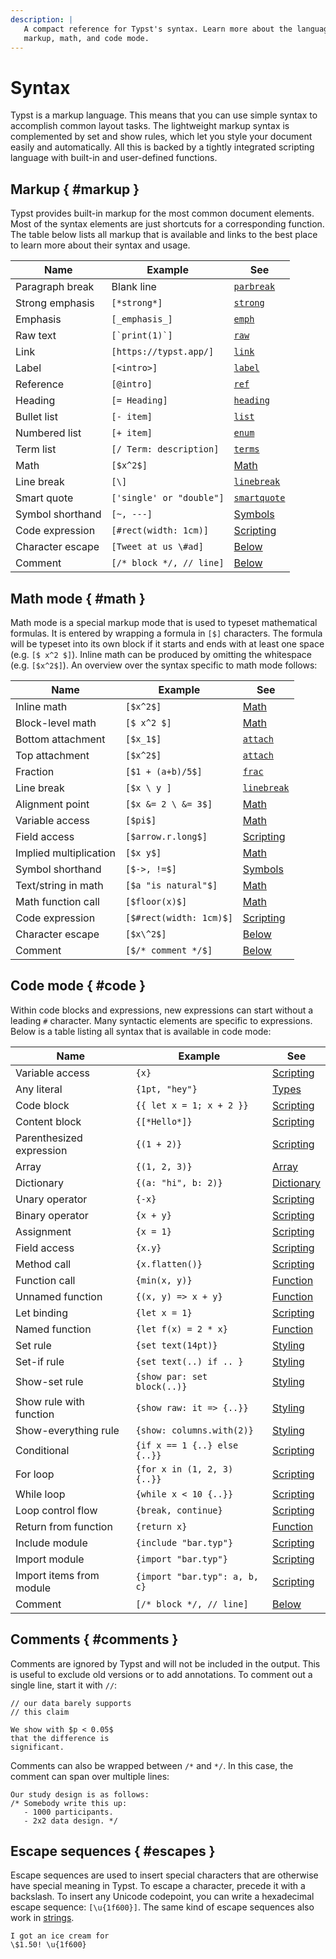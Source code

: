 ```yaml
---
description: |
   A compact reference for Typst's syntax. Learn more about the language within
   markup, math, and code mode.
---
```


# Syntax
Typst is a markup language. This means that you can use simple syntax to
accomplish common layout tasks. The lightweight markup syntax is complemented by
set and show rules, which let you style your document easily and automatically.
All this is backed by a tightly integrated scripting language with built-in and
user-defined functions.

## Markup { #markup }
Typst provides built-in markup for the most common document elements. Most of
the syntax elements are just shortcuts for a corresponding function. The table
below lists all markup that is available and links to the  best place to learn
more about their syntax and usage.

| Name               | Example                  | See                          |
| ------------------ | ------------------------ | ---------------------------- |
| Paragraph break    | Blank line               | [`parbreak`]($func/parbreak) |
| Strong emphasis    | `[*strong*]`             | [`strong`]($func/strong)     |
| Emphasis           | `[_emphasis_]`           | [`emph`]($func/emph)         |
| Raw text           | ``[`print(1)`]``         | [`raw`]($func/raw)           |
| Link               | `[https://typst.app/]`   | [`link`]($func/link)         |
| Label              | `[<intro>]`              | [`label`]($func/label)       |
| Reference          | `[@intro]`               | [`ref`]($func/ref)           |
| Heading            | `[= Heading]`            | [`heading`]($func/heading)   |
| Bullet list        | `[- item]`               | [`list`]($func/list)         |
| Numbered list      | `[+ item]`               | [`enum`]($func/enum)         |
| Term list          | `[/ Term: description]`  | [`terms`]($func/terms)       |
| Math               | `[$x^2$]`                | [Math]($category/math)     |
| Line break         | `[\]`                    | [`linebreak`]($func/linebreak) |
| Smart quote        | `['single' or "double"]` | [`smartquote`]($func/smartquote) |
| Symbol shorthand   | `[~, ---]`               | [Symbols]($category/symbols/sym) |
| Code expression    | `[#rect(width: 1cm)]`    | [Scripting]($scripting/#expressions) |
| Character escape   | `[Tweet at us \#ad]`     | [Below](#escapes)            |
| Comment            | `[/* block */, // line]` | [Below](#comments)           |

## Math mode { #math }
Math mode is a special markup mode that is used to typeset mathematical
formulas. It is entered by wrapping a formula in `[$]` characters. The formula
will be typeset into its own block if it starts and ends with at least one space
(e.g. `[$ x^2 $]`). Inline math can be produced by omitting the whitespace (e.g.
`[$x^2$]`). An overview over the syntax specific to math mode follows:

| Name                   | Example                  | See                      |
| ---------------------- | ------------------------ | ------------------------ |
| Inline math            | `[$x^2$]`                | [Math]($category/math)   |
| Block-level math       | `[$ x^2 $]`              | [Math]($category/math)   |
| Bottom attachment      | `[$x_1$]`                | [`attach`]($category/math/attach) |
| Top attachment         | `[$x^2$]`                | [`attach`]($category/math/attach) |
| Fraction               | `[$1 + (a+b)/5$]`        | [`frac`]($func/frac)     |
| Line break             | `[$x \ y ]`              | [`linebreak`]($func/linebreak) |
| Alignment point        | `[$x &= 2 \ &= 3$]`      | [Math]($category/math)   |
| Variable access        | `[$pi$]`                 | [Math]($category/math)   |
| Field access           | `[$arrow.r.long$]`       | [Scripting]($scripting/#fields) |
| Implied multiplication | `[$x y$]`                | [Math]($category/math)   |
| Symbol shorthand       | `[$->, !=$]`             | [Symbols]($category/symbols/sym) |
| Text/string in math    | `[$a "is natural"$]`     | [Math]($category/math)   |
| Math function call     | `[$floor(x)$]`           | [Math]($category/math)   |
| Code expression        | `[$#rect(width: 1cm)$]`  | [Scripting]($scripting/#expressions) |
| Character escape       | `[$x\^2$]`               | [Below](#escapes)        |
| Comment                | `[$/* comment */$]`      | [Below](#comments)       |

## Code mode { #code }
Within code blocks and expressions, new expressions can start without a leading
`#` character. Many syntactic elements are specific to expressions. Below is
a table listing all syntax that is available in code mode:

| Name                     | Example                       | See                                                  |
| ------------------------ | ----------------------------- | ---------------------------------------------------- |
| Variable access          | `{x}`                         | [Scripting]($scripting/#blocks)       |
| Any literal              | `{1pt, "hey"}`                | [Types]($types)                       |
| Code block               | `{{ let x = 1; x + 2 }}`      | [Scripting]($scripting/#blocks)       |
| Content block            | `{[*Hello*]}`                 | [Scripting]($scripting/#blocks)       |
| Parenthesized expression | `{(1 + 2)}`                   | [Scripting]($scripting/#blocks)       |
| Array                    | `{(1, 2, 3)}`                 | [Array]($type/array)                 |
| Dictionary               | `{(a: "hi", b: 2)}`           | [Dictionary]($type/dictionary)       |
| Unary operator           | `{-x}`                        | [Scripting]($scripting/#operators)    |
| Binary operator          | `{x + y}`                     | [Scripting]($scripting/#operators)    |
| Assignment               | `{x = 1}`                     | [Scripting]($scripting/#operators)    |
| Field access             | `{x.y}`                       | [Scripting]($scripting/#fields)       |
| Method call              | `{x.flatten()}`               | [Scripting]($scripting/#methods)      |
| Function call            | `{min(x, y)}`                 | [Function]($type/function)           |
| Unnamed function         | `{(x, y) => x + y}`           | [Function]($type/function)           |
| Let binding              | `{let x = 1}`                 | [Scripting]($scripting/#bindings)     |
| Named function           | `{let f(x) = 2 * x}`          | [Function]($type/function)           |
| Set rule                 | `{set text(14pt)}`            | [Styling]($styling/#set-rules)        |
| Set-if rule              | `{set text(..) if .. }`       | [Styling]($styling/#set-rules)        |
| Show-set rule            | `{show par: set block(..)}`   | [Styling]($styling/#show-rules)       |
| Show rule with function  | `{show raw: it => {..}}`      | [Styling]($styling/#show-rules)        |
| Show-everything rule     | `{show: columns.with(2)}`      | [Styling]($styling/#show-rules)        |
| Conditional              | `{if x == 1 {..} else {..}}`  | [Scripting]($scripting/#conditionals) |
| For loop                 | `{for x in (1, 2, 3) {..}}`   | [Scripting]($scripting/#loops)        |
| While loop               | `{while x < 10 {..}}`         | [Scripting]($scripting/#loops)        |
| Loop control flow        | `{break, continue}`           | [Scripting]($scripting/#loops)        |
| Return from function     | `{return x}`                  | [Function]($type/function)           |
| Include module           | `{include "bar.typ"}`         | [Scripting]($scripting/#modules)      |
| Import module            | `{import "bar.typ"}`          | [Scripting]($scripting/#modules)      |
| Import items from module | `{import "bar.typ": a, b, c}` | [Scripting]($scripting/#modules)      |
| Comment                  | `[/* block */, // line]`      | [Below](#comments)                                   |

## Comments { #comments }
Comments are ignored by Typst and will not be included in the output. This
is useful to exclude old versions or to add annotations.
To comment out a single line, start it with `//`:
```example
// our data barely supports
// this claim

We show with $p < 0.05$
that the difference is
significant.
```

Comments can also be wrapped between `/*` and `*/`. In this case, the comment
can span over multiple lines:
```example
Our study design is as follows:
/* Somebody write this up:
   - 1000 participants.
   - 2x2 data design. */
```

## Escape sequences { #escapes }
Escape sequences are used to insert special characters that are otherwise have
special meaning in Typst. To escape a character, precede it with a backslash. To
insert any Unicode codepoint, you can write a hexadecimal escape sequence:
`[\u{1f600}]`. The same kind of escape sequences also work in
[strings]($type/string).

```example
I got an ice cream for
\$1.50! \u{1f600}
```

